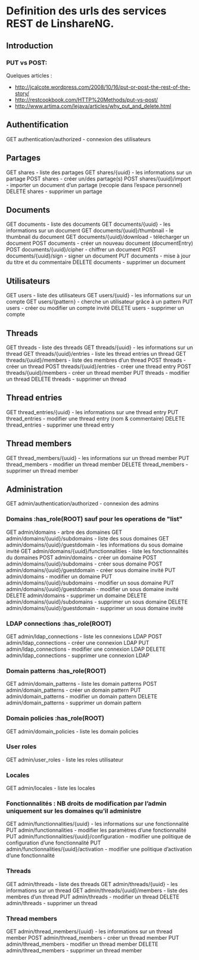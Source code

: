 # Definition des urls des services REST de LinshareNG.

## Introduction
### PUT vs POST:

Quelques articles :
- http://jcalcote.wordpress.com/2008/10/16/put-or-post-the-rest-of-the-story/
- http://restcookbook.com/HTTP%20Methods/put-vs-post/
- http://www.artima.com/lejava/articles/why_put_and_delete.html


## Authentification

GET     authentication/authorized         - connexion des utilisateurs


## Partages

GET     shares                  - liste des partages
GET     shares/{uuid}           - les informations sur un partage
POST    shares                  - créer un/des partage(s)
POST    shares/{uuid}/import    - importer un document d’un partage (recopie dans l’espace personnel)
DELETE  shares                  - supprimer un partage


## Documents

GET     documents                         - liste des documents
GET     documents/{uuid}                  - les informations sur un document
GET     documents/{uuid}/thumbnail        - le thumbnail du document
GET     documents/{uuid}/download         - télécharger un document
POST    documents                         - créer un nouveau document (documentEntry)
POST    documents/{uuid}/cipher           - chiffrer un document
POST    documents/{uuid}/sign             - signer un document
PUT     documents                         - mise à jour du titre et du commentaire
DELETE  documents                         - supprimer un document


## Utilisateurs

GET     users                             - liste des utilisateurs
GET     users/{uuid}                      - les informations sur un compte
GET     users/{pattern}                   - cherche un utilisateur grâce à un pattern
PUT     users                             - créer ou modifier un compte invité
DELETE  users                             - supprimer un compte


## Threads

GET     threads                           - liste des threads
GET     threads/{uuid}                    - les informations sur un thread
GET     threads/{uuid}/entries            - liste les thread entries un thread
GET     threads/{uuid}/members            - liste des membres d’un thread
POST    threads                           - créer un thread
POST    threads/{uuid}/entries            - créer une thread entry
POST    threads/{uuid}/members            - créer un thread member
PUT     threads                           - modifier un thread
DELETE  threads                           - supprimer un thread


## Thread entries

GET     thread_entries/{uuid}             - les informations sur une thread entry
PUT     thread_entries                    - modifier une thread entry (nom & commentaire)
DELETE  thread_entries                    - supprimer une thread entry


## Thread members

GET     thread_members/{uuid}             - les informations sur un thread member
PUT     thread_members                    - modifier un thread member
DELETE  thread_members                    - supprimer un thread member


## Administration

GET     admin/authentication/authorized                       - connexion des admins


### Domains :has_role(ROOT) sauf pour les operations de "list"

GET     admin/domains                                         - arbre des domaines
GET     admin/domains/{uuid}/subdomains                       - liste des sous domaines
GET     admin/domains/{uuid}/guestdomain                      - les informations du sous domaine invité
GET     admin/domains/{uuid}/functionnalities                 - liste les fonctionnalités du domaines
POST    admin/domains                                         - créer un domaine
POST    admin/domains/{uuid}/subdomains                       - créer sous domaine
POST    admin/domains/{uuid}/guestdomain                      - créer sous domaine invité
PUT     admin/domains                                         - modifier un domaine
PUT     admin/domains/{uuid}/subdomains                       - modifier un sous domaine
PUT     admin/domains/{uuid}/guestdomain                      - modifier un sous domaine invité
DELETE  admin/domains                                         - supprimer un domaine
DELETE  admin/domains/{uuid}/subdomains                       - supprimer un sous domaine
DELETE  admin/domains/{uuid}/guestdomain                      - supprimer un sous domaine invité


### LDAP connections :has_role(ROOT)

GET     admin/ldap_connections            - liste les connexions LDAP
POST    admin/ldap_connections            - créer une connexion LDAP
PUT     admin/ldap_connections            - modifier une connexion LDAP
DELETE  admin/ldap_connections            - supprimer une connexion LDAP


### Domain patterns :has_role(ROOT)

GET     admin/domain_patterns            - liste les domain patterns
POST    admin/domain_patterns            - créer un domain pattern
PUT     admin/domain_patterns            - modifier un domain pattern
DELETE  admin/domain_patterns            - supprimer un domain pattern


### Domain policies :has_role(ROOT)

GET     admin/domain_policies            - liste les domain policies


### User roles

GET     admin/user_roles                 - liste les roles utilisateur


### Locales

GET     admin/locales                    - liste les locales


### Fonctionnalités : NB droits de modification par l’admin uniquement sur les domaines qu’il administre

GET     admin/functionnalities/{uuid}                   - les informations sur une fonctionnalité
PUT     admin/functionnalities                          - modifier les paramètres d’une fonctionnalité
PUT     admin/functionnalities/{uuid}/configuration     - modifier une politique de configuration d’une fonctionnalité
PUT     admin/functionnalities/{uuid}/activation        - modifier une politique d’activation d’une fonctionnalité


### Threads

GET     admin/threads                           - liste des threads
GET     admin/threads/{uuid}                    - les informations sur un thread
GET     admin/threads/{uuid}/members            - liste des membres d’un thread
PUT     admin/threads                           - modifier un thread
DELETE  admin/threads                           - supprimer un thread


### Thread members

GET     admin/thread_members/{uuid}             - les informations sur un thread member
POST    admin/thread_members                    - créer un thread member
PUT     admin/thread_members                    - modifier un thread member
DELETE  admin/thread_members                    - supprimer un thread member

